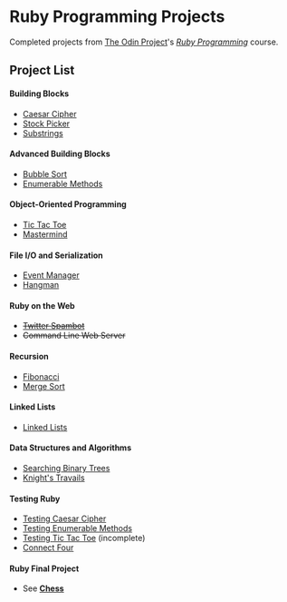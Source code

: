 # Ruby Programming Projects

Completed projects from [The Odin Project](http://www.theodinproject.com/)'s *[Ruby Programming](http://www.theodinproject.com/ruby-programming)* course.

## Project List

#### Building Blocks
- [Caesar Cipher](https://github.com/ArkWist/odin-ruby/tree/master/project_building_blocks/caesar_cipher)
- [Stock Picker](https://github.com/ArkWist/odin-ruby/tree/master/project_building_blocks/stock_picker)
- [Substrings](https://github.com/ArkWist/odin-ruby/tree/master/project_building_blocks/substrings)

#### Advanced Building Blocks
- [Bubble Sort](https://github.com/ArkWist/odin-ruby/tree/master/project_adv_building_blocks/bubble_sort)
- [Enumerable Methods](https://github.com/ArkWist/odin-ruby/tree/master/project_adv_building_blocks/enumerable)

#### Object-Oriented Programming
- [Tic Tac Toe](https://github.com/ArkWist/odin-ruby/tree/master/project_oop/tic_tac_toe)
- [Mastermind](https://github.com/ArkWist/odin-ruby/tree/master/project_oop/mastermind)

#### File I/O and Serialization
- [Event Manager](https://github.com/ArkWist/odin-ruby/tree/master/project_file_io/event_manager)
- [Hangman](https://github.com/ArkWist/odin-ruby/tree/master/project_file_io/hangman)

#### Ruby on the Web
- ~~[Twitter Spambot](https://github.com/ArkWist/odin-ruby/tree/master/project_ruby_web/microblogger)~~
- ~~Command Line Web Server~~

#### Recursion
- [Fibonacci](https://github.com/ArkWist/odin-ruby/tree/master/project_recursion/fibonacci)
- [Merge Sort](https://github.com/ArkWist/odin-ruby/tree/master/project_recursion/merge_sort)

#### Linked Lists
- [Linked Lists](https://github.com/ArkWist/odin-ruby/tree/master/project_linked_lists/linked_list)

#### Data Structures and Algorithms
- [Searching Binary Trees](https://github.com/ArkWist/odin-ruby/tree/master/project_data_structures/binary_search_tree)
- [Knight's Travails](https://github.com/ArkWist/odin-ruby/tree/master/project_data_structures/knights_travails)

#### Testing Ruby
- [Testing Caesar Cipher](https://github.com/ArkWist/odin-ruby/tree/master/project_rspec_testing/caesar_cipher)
- [Testing Enumerable Methods](https://github.com/ArkWist/odin-ruby/tree/master/project_rspec_testing/enumerable)
- [Testing Tic Tac Toe](https://github.com/ArkWist/odin-ruby/tree/master/project_rspec_testing/tic_tac_toe) (incomplete)
- [Connect Four](https://github.com/ArkWist/odin-ruby/tree/master/project_rspec_testing/connect_four)

#### Ruby Final Project
- See [**Chess**](https://github.com/ArkWist/chess)
